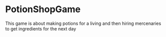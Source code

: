 # PotionShopGame
 This game is about making potions for a living and then hiring mercenaries to get ingredients for the next day
